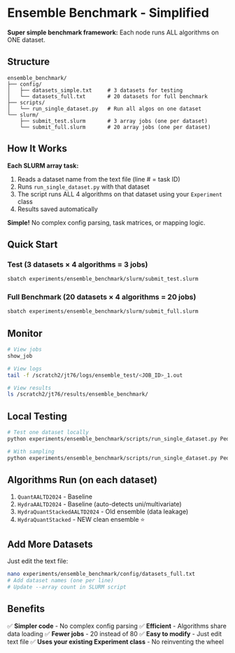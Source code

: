 # Ensemble Benchmark - Simplified

**Super simple benchmark framework:** Each node runs ALL algorithms on ONE dataset.

## Structure

```
ensemble_benchmark/
├── config/
│   ├── datasets_simple.txt     # 3 datasets for testing
│   └── datasets_full.txt       # 20 datasets for full benchmark
├── scripts/
│   └── run_single_dataset.py   # Run all algos on one dataset
└── slurm/
    ├── submit_test.slurm       # 3 array jobs (one per dataset)
    └── submit_full.slurm       # 20 array jobs (one per dataset)
```

## How It Works

**Each SLURM array task:**
1. Reads a dataset name from the text file (line # = task ID)
2. Runs `run_single_dataset.py` with that dataset
3. The script runs ALL 4 algorithms on that dataset using your `Experiment` class
4. Results saved automatically

**Simple!** No complex config parsing, task matrices, or mapping logic.

## Quick Start

### Test (3 datasets × 4 algorithms = 3 jobs)
```bash
sbatch experiments/ensemble_benchmark/slurm/submit_test.slurm
```

### Full Benchmark (20 datasets × 4 algorithms = 20 jobs)
```bash
sbatch experiments/ensemble_benchmark/slurm/submit_full.slurm
```

## Monitor

```bash
# View jobs
show_job

# View logs
tail -f /scratch2/jt76/logs/ensemble_test/<JOB_ID>_1.out

# View results
ls /scratch2/jt76/results/ensemble_benchmark/
```

## Local Testing

```bash
# Test one dataset locally
python experiments/ensemble_benchmark/scripts/run_single_dataset.py Pedestrian

# With sampling
python experiments/ensemble_benchmark/scripts/run_single_dataset.py Pedestrian --train-pct 10 --test-pct 10
```

## Algorithms Run (on each dataset)

1. `QuantAALTD2024` - Baseline
2. `HydraAALTD2024` - Baseline (auto-detects uni/multivariate)
3. `HydraQuantStackedAALTD2024` - Old ensemble (data leakage)
4. `HydraQuantStacked` - NEW clean ensemble ⭐

## Add More Datasets

Just edit the text file:
```bash
nano experiments/ensemble_benchmark/config/datasets_full.txt
# Add dataset names (one per line)
# Update --array count in SLURM script
```

## Benefits

✅ **Simpler code** - No complex config parsing
✅ **Efficient** - Algorithms share data loading
✅ **Fewer jobs** - 20 instead of 80
✅ **Easy to modify** - Just edit text file
✅ **Uses your existing Experiment class** - No reinventing the wheel
